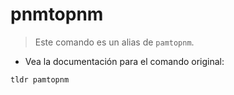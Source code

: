 # pnmtopnm

> Este comando es un alias de `pamtopnm`.

- Vea la documentación para el comando original:

`tldr pamtopnm`

